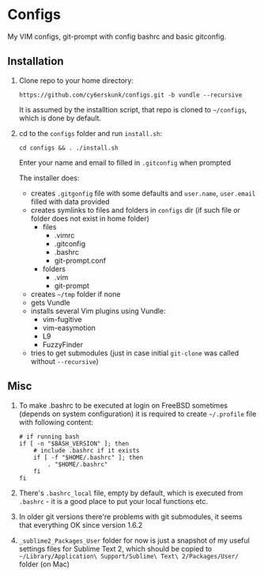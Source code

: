 Configs
=======
My VIM configs, git-prompt with config bashrc and basic gitconfig.

## Installation
1. Clone repo to your home directory:

    ```https://github.com/cy6erskunk/configs.git -b vundle --recursive```

    It is assumed by the installtion script, that repo is cloned to `~/configs`, which is done by default.
2. cd to the `configs` folder and run `install.sh`:

    ```cd configs && . ./install.sh```

    Enter your name and email to filled in `.gitconfig` when prompted

    The installer does:
    - creates `.gitgonfig` file with some defaults and `user.name`, `user.email` filled
      with data provided
    - creates symlinks to files and folders in `configs` dir (if such file or folder does not exist in home folder)
        - files
            * .vimrc
            * .gitconfig
            - .bashrc
            - git-prompt.conf
        - folders
            - .vim
            - git-prompt
    - creates `~/tmp` folder if none
    - gets Vundle
    - installs several Vim plugins using Vundle:
      - vim-fugitive
      - vim-easymotion
      - L9
      - FuzzyFinder
    - tries to get submodules (just in case initial `git-clone` was called without `--recursive`)


## Misc

1. To make .bashrc to be executed at login on FreeBSD sometimes (depends on system configuration) it is required to create `~/.profile`
   file with following content:

    ```shell
    # if running bash
    if [ -n "$BASH_VERSION" ]; then
        # include .bashrc if it exists
        if [ -f "$HOME/.bashrc" ]; then
            . "$HOME/.bashrc"
        fi
    fi
    ```

2. There's `.bashrc_local` file, empty by default, which is executed from `.bashrc` - it is a good place to put your local functions etc.

3. In older git versions there're problems with git submodules, it seems that everything OK since version 1.6.2

4. `_sublime2_Packages_User` folder for now is just a snapshot of my useful settings files for Sublime Text 2, which should be copied to `~/Library/Application\ Support/Sublime\ Text\ 2/Packages/User/` folder (on Mac)
